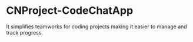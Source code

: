 # CNProject-CodeChatApp
It simplifies teamworks for coding projects making it easier to manage and track progress.
